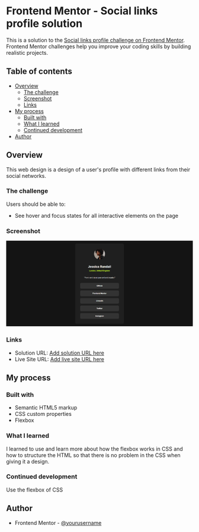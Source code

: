 # Frontend Mentor - Social links profile solution

This is a solution to the [Social links profile challenge on Frontend Mentor](https://www.frontendmentor.io/challenges/social-links-profile-UG32l9m6dQ). Frontend Mentor challenges help you improve your coding skills by building realistic projects.

## Table of contents

- [Overview](#overview)
  - [The challenge](#the-challenge)
  - [Screenshot](#screenshot)
  - [Links](#links)
- [My process](#my-process)
  - [Built with](#built-with)
  - [What I learned](#what-i-learned)
  - [Continued development](#continued-development)
- [Author](#author)

## Overview

This web design is a design of a user's profile with different links from their social networks.

### The challenge

Users should be able to:

- See hover and focus states for all interactive elements on the page

### Screenshot

![](design/screenshot.png)

### Links

- Solution URL: [Add solution URL here](https://www.frontendmentor.io/solutions/frontend-mentor-social-links-profile-Vx0gZXa05X)
- Live Site URL: [Add live site URL here](https://projects-html-css-js-hazel.vercel.app/frontend-mentor-solutions/social-links-profile/index.html)

## My process

### Built with

- Semantic HTML5 markup
- CSS custom properties
- Flexbox

### What I learned

I learned to use and learn more about how the flexbox works in CSS and how to structure the HTML so that there is no problem in the CSS when giving it a design.

### Continued development

Use the flexbox of CSS

## Author

- Frontend Mentor - [@yourusername](https://www.frontendmentor.io/profile/WillianArevalo)
